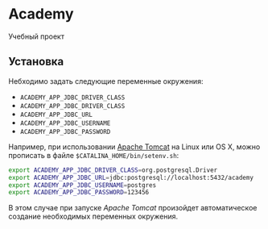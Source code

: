 Academy
=======

Учебный проект


## Установка

Небходимо задать следующие переменные окружения:

 - `ACADEMY_APP_JDBC_DRIVER_CLASS`
 - `ACADEMY_APP_JDBC_DRIVER_CLASS`
 - `ACADEMY_APP_JDBC_URL`
 - `ACADEMY_APP_JDBC_USERNAME`
 - `ACADEMY_APP_JDBC_PASSWORD`

Например, при использовании [Apache Tomcat](http://tomcat.apache.org/) на Linux или  OS X, можно прописать в файле `$CATALINA_HOME/bin/setenv.sh`:


```sh
export ACADEMY_APP_JDBC_DRIVER_CLASS=org.postgresql.Driver
export ACADEMY_APP_JDBC_URL=jdbc:postgresql://localhost:5432/academy
export ACADEMY_APP_JDBC_USERNAME=postgres
export ACADEMY_APP_JDBC_PASSWORD=123456
```


В этом случае при запуске *Apache Tomcat* произойдет автоматическое создание необходимых переменных окружения.
